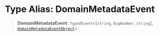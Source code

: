 # Type Alias: DomainMetadataEvent

> **DomainMetadataEvent**: `TypedEvent`\<\[`string`, `BigNumber`, `string`\], [`DomainMetadataEventObject`](../interfaces/DomainMetadataEventObject.md)\>
